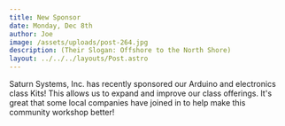 ```yaml
---
title: New Sponsor
date: Monday, Dec 8th
author: Joe
image: /assets/uploads/post-264.jpg
description: (Their Slogan: Offshore to the North Shore)
layout: ../../../layouts/Post.astro
---
```


Saturn Systems, Inc.  has recently sponsored our Arduino and electronics class Kits!  This allows us to expand and improve our class offerings.  It's great that some local companies have joined in to help make this community workshop better!
